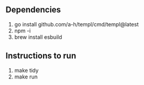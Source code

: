 ## Dependencies

1. go install github.com/a-h/templ/cmd/templ@latest
2. npm -i
3. brew install esbuild

## Instructions to run

1. make tidy
2. make run
